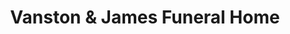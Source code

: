 ---
title: "Vanston & James Funeral Home"
url: /scranton/vanston-und-james-funeral-home/
shop: Bestattungen
---